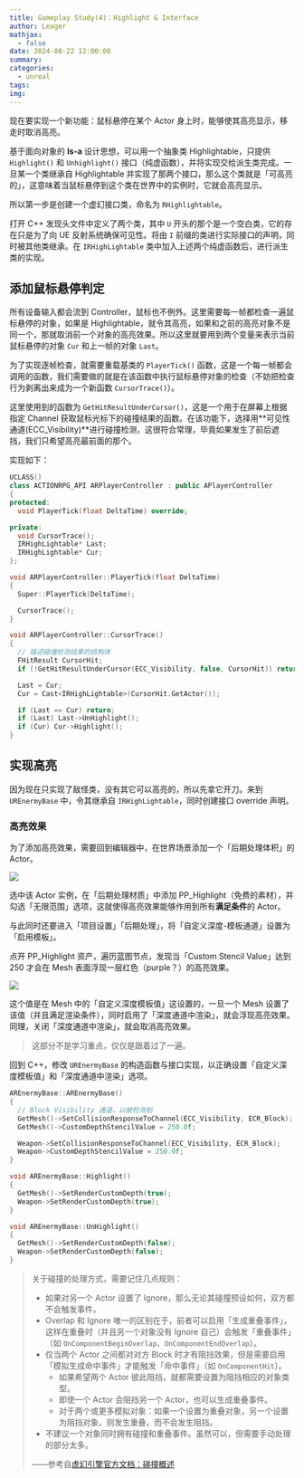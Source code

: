 ```yaml
---
title: Gameplay Study(4)：Highlight & Interface
author: Leager
mathjax:
  - false
date: 2024-08-22 12:00:00
summary:
categories:
  - unreal
tags:
img:
---
```


现在要实现一个新功能：鼠标悬停在某个 Actor 身上时，能够使其高亮显示，移走时取消高亮。

<!-- more -->

基于面向对象的 **Is-a** 设计思想，可以用一个抽象类 Highlightable，只提供 `Highlight()` 和 `Unhighlight()` 接口（纯虚函数），并将实现交给派生类完成。一旦某一个类继承自 Highlightable 并实现了那两个接口，那么这个类就是「可高亮的」，这意味着当鼠标悬停到这个类在世界中的实例时，它就会高亮显示。

所以第一步是创建一个虚幻接口类，命名为 `RHighlightable`。

打开 C++ 发现头文件中定义了两个类，其中 `U` 开头的那个是一个空白类，它的存在只是为了向 UE 反射系统确保可见性。将由 `I` 前缀的类进行实际接口的声明，同时被其他类继承。在 `IRHighLightable` 类中加入上述两个纯虚函数后，进行派生类的实现。

## 添加鼠标悬停判定

所有设备输入都会流到 Controller，鼠标也不例外。这里需要每一帧都检查一遍鼠标悬停的对象，如果是 Highlightable，就令其高亮，如果和之前的高亮对象不是同一个，那就取消前一个对象的高亮效果。所以这里就要用到两个变量来表示当前鼠标悬停的对象 `Cur` 和上一帧的对象 `Last`。

为了实现逐帧检查，就需要重载基类的 `PlayerTick()` 函数，这是一个每一帧都会调用的函数，我们需要做的就是在该函数中执行鼠标悬停对象的检查（不妨把检查行为剥离出来成为一个新函数 `CursorTrace()`）。

这里使用到的函数为 `GetHitResultUnderCursor()`，这是一个用于在屏幕上根据指定 Channel 获取鼠标光标下的碰撞结果的函数。在该功能下，选择用**可见性通道(ECC_Visibility)**进行碰撞检测，这很符合常理，毕竟如果发生了前后遮挡，我们只希望高亮最前面的那个。

实现如下：

```cpp Components/RPlayerController.h
UCLASS()
class ACTIONRPG_API ARPlayerController : public APlayerController
{
protected:
  void PlayerTick(float DeltaTime) override;

private:
  void CursorTrace();
  IRHighLightable* Last;
  IRHighLightable* Cur;
};
```

```cpp Components/RPlayerController.cpp
void ARPlayerController::PlayerTick(float DeltaTime)
{
  Super::PlayerTick(DeltaTime);

  CursorTrace();
}

void ARPlayerController::CursorTrace()
{
  // 描述碰撞检测结果的结构体
  FHitResult CursorHit;
  if (!GetHitResultUnderCursor(ECC_Visibility, false, CursorHit)) return;

  Last = Cur;
  Cur = Cast<IRHighLightable>(CursorHit.GetActor());

  if (Last == Cur) return;
  if (Last) Last->UnHighlight();
  if (Cur) Cur->Highlight();
}
```

## 实现高亮

因为现在只实现了敌怪类，没有其它可以高亮的，所以先拿它开刀。来到 `UREnermyBase` 中，令其继承自 `IRHighLightable`，同时创建接口 override 声明。

### 高亮效果

为了添加高亮效果，需要回到编辑器中，在世界场景添加一个「后期处理体积」的 Actor。

<img src="postprocess.png">

选中该 Actor 实例，在「后期处理材质」中添加 PP_Highlight（免费的素材），并勾选「无限范围」选项，这就使得高亮效果能够作用到所有**满足条件**的 Actor。

与此同时还要进入「项目设置」「后期处理」，将「自定义深度-模板通道」设置为「启用模板」。

点开 PP_Highlight 资产，遍历蓝图节点，发现当「Custom Stencil Value」达到 250 才会在 Mesh 表面浮现一层红色（purple？）的高亮效果。

<img src="value.png">

这个值是在 Mesh 中的「自定义深度模板值」这设置的，一旦一个 Mesh 设置了该值（并且满足渲染条件），同时启用了「深度通道中渲染」，就会浮现高亮效果。同理，关闭「深度通道中渲染」，就会取消高亮效果。

> 这部分不是学习重点，仅仅是跟着过了一遍。

回到 C++，修改 `UREnermyBase` 的构造函数与接口实现，以正确设置「自定义深度模板值」和「深度通道中渲染」选项。

```cpp
AREnermyBase::AREnermyBase()
{
  // Block Visibility 通道，以被检测到
  GetMesh()->SetCollisionResponseToChannel(ECC_Visibility, ECR_Block);
  GetMesh()->CustomDepthStencilValue = 250.0f;

  Weapon->SetCollisionResponseToChannel(ECC_Visibility, ECR_Block);
  Weapon->CustomDepthStencilValue = 250.0f;
}

void AREnermyBase::Highlight()
{
  GetMesh()->SetRenderCustomDepth(true);
  Weapon->SetRenderCustomDepth(true);
}

void AREnermyBase::UnHighlight()
{
  GetMesh()->SetRenderCustomDepth(false);
  Weapon->SetRenderCustomDepth(false);
}
```

> 关于碰撞的处理方式，需要记住几点规则：
>
> - 如果对另一个 Actor 设置了 Ignore，那么无论其碰撞预设如何，双方都不会触发事件。
> - Overlap 和 Ignore 唯一的区别在于，前者可以启用「生成重叠事件」，这样在重叠时（并且另一个对象没有 Ignore 自己）会触发「重叠事件」（如 `OnComponentBeginOverlap`、`OnComponentEndOverlap`）。
> - 仅当两个 Actor 之间都对对方 Block 时才有阻挡效果，但是需要启用「模拟生成命中事件」才能触发「命中事件」（如 `OnComponentHit`）。
>   - 如果希望两个 Actor 彼此阻挡，就都需要设置为阻挡相应的对象类型。
>   - 即使一个 Actor 会阻挡另一个 Actor，也可以生成重叠事件。
>   - 对于两个或更多模拟对象：如果一个设置为重叠对象，另一个设置为阻挡对象，则发生重叠，而不会发生阻挡。
> - 不建议一个对象同时拥有碰撞和重叠事件。虽然可以，但需要手动处理的部分太多。
>
> ——参考自[虚幻引擎官方文档：碰撞概述](https://dev.epicgames.com/documentation/zh-cn/unreal-engine/collision-in-unreal-engine---overview)